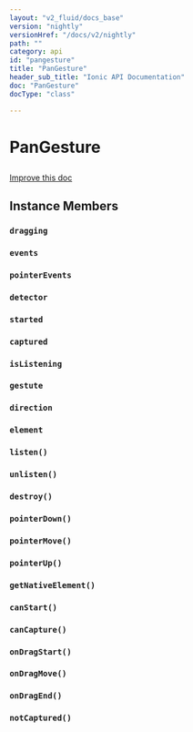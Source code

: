 ```yaml
---
layout: "v2_fluid/docs_base"
version: "nightly"
versionHref: "/docs/v2/nightly"
path: ""
category: api
id: "pangesture"
title: "PanGesture"
header_sub_title: "Ionic API Documentation"
doc: "PanGesture"
docType: "class"

---
```










<h1 class="api-title">
<a class="anchor" name="pan-gesture" href="#pan-gesture"></a>

PanGesture





</h1>

<a class="improve-v2-docs" href="http://github.com/driftyco/ionic/edit/master//src/gestures/drag-gesture.ts#L15">
Improve this doc
</a>










<!-- @usage tag -->


<!-- @property tags -->



<!-- instance methods on the class -->

<h2><a class="anchor" name="instance-members" href="#instance-members"></a>Instance Members</h2>

<div id="dragging"></div>

<h3>
<a class="anchor" name="dragging" href="#dragging"></a>
<code>dragging</code>
  

</h3>












<div id="events"></div>

<h3>
<a class="anchor" name="events" href="#events"></a>
<code>events</code>
  

</h3>












<div id="pointerEvents"></div>

<h3>
<a class="anchor" name="pointerEvents" href="#pointerEvents"></a>
<code>pointerEvents</code>
  

</h3>












<div id="detector"></div>

<h3>
<a class="anchor" name="detector" href="#detector"></a>
<code>detector</code>
  

</h3>












<div id="started"></div>

<h3>
<a class="anchor" name="started" href="#started"></a>
<code>started</code>
  

</h3>












<div id="captured"></div>

<h3>
<a class="anchor" name="captured" href="#captured"></a>
<code>captured</code>
  

</h3>












<div id="isListening"></div>

<h3>
<a class="anchor" name="isListening" href="#isListening"></a>
<code>isListening</code>
  

</h3>












<div id="gestute"></div>

<h3>
<a class="anchor" name="gestute" href="#gestute"></a>
<code>gestute</code>
  

</h3>












<div id="direction"></div>

<h3>
<a class="anchor" name="direction" href="#direction"></a>
<code>direction</code>
  

</h3>












<div id="element"></div>

<h3>
<a class="anchor" name="element" href="#element"></a>
<code>element</code>
  

</h3>












<div id="listen"></div>

<h3>
<a class="anchor" name="listen" href="#listen"></a>
<code>listen()</code>
  

</h3>












<div id="unlisten"></div>

<h3>
<a class="anchor" name="unlisten" href="#unlisten"></a>
<code>unlisten()</code>
  

</h3>












<div id="destroy"></div>

<h3>
<a class="anchor" name="destroy" href="#destroy"></a>
<code>destroy()</code>
  

</h3>












<div id="pointerDown"></div>

<h3>
<a class="anchor" name="pointerDown" href="#pointerDown"></a>
<code>pointerDown()</code>
  

</h3>












<div id="pointerMove"></div>

<h3>
<a class="anchor" name="pointerMove" href="#pointerMove"></a>
<code>pointerMove()</code>
  

</h3>












<div id="pointerUp"></div>

<h3>
<a class="anchor" name="pointerUp" href="#pointerUp"></a>
<code>pointerUp()</code>
  

</h3>












<div id="getNativeElement"></div>

<h3>
<a class="anchor" name="getNativeElement" href="#getNativeElement"></a>
<code>getNativeElement()</code>
  

</h3>












<div id="canStart"></div>

<h3>
<a class="anchor" name="canStart" href="#canStart"></a>
<code>canStart()</code>
  

</h3>












<div id="canCapture"></div>

<h3>
<a class="anchor" name="canCapture" href="#canCapture"></a>
<code>canCapture()</code>
  

</h3>












<div id="onDragStart"></div>

<h3>
<a class="anchor" name="onDragStart" href="#onDragStart"></a>
<code>onDragStart()</code>
  

</h3>












<div id="onDragMove"></div>

<h3>
<a class="anchor" name="onDragMove" href="#onDragMove"></a>
<code>onDragMove()</code>
  

</h3>












<div id="onDragEnd"></div>

<h3>
<a class="anchor" name="onDragEnd" href="#onDragEnd"></a>
<code>onDragEnd()</code>
  

</h3>












<div id="notCaptured"></div>

<h3>
<a class="anchor" name="notCaptured" href="#notCaptured"></a>
<code>notCaptured()</code>
  

</h3>















<!-- related link --><!-- end content block -->


<!-- end body block -->

